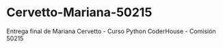 # Cervetto-Mariana-50215
Entrega final de Mariana Cervetto - Curso Python CoderHouse - Comisión 50215
